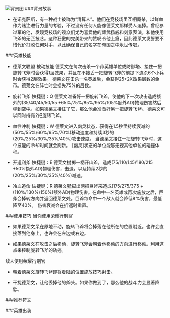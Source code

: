 ![背景图](/1)
###背景故事
- 在诺克萨斯，有一种战士被称为“清算人”。他们在竞技场里互相厮杀，以鲜血作为赌注进行力量的考验，不过没有任何人能像德莱文那样受人追捧。曾经参过军的他，发现竞技场的观众们尤为喜爱他的耀武扬威和刻意表演，和他使用飞斧的无匹技艺。这种狂傲的完美带来的赞叹令他上瘾，因此德莱文发誓要不惜代价打败任何对手，以此确保自己的名字在帝国之中永世传唱。


###英雄技能
- 德莱文联盟 被动技能
德莱文在每次击杀一个非英雄单位或防御塔、接住一把旋转飞斧时会获得1层效果，并且在不接丢一把旋转飞斧的前提下连杀6个小兵时会获得2层效果。 德莱文在击杀一名英雄后，会获得25+2X效果层数的金币。德莱文在阵亡时会损失75%的层数。

- 旋转飞斧 快捷键：Q
德莱文准备好一把旋转飞斧，使他的下一次攻击造成额外的(35/40/45/50/55 +65%/75%/85%/95%/105%额外AD)物理伤害然后弹到空中。如果德莱文接住了它，那么他会准备好另一把旋转飞斧。 德莱文可以同时持有2把旋转飞斧。

- 血性冲刺 快捷键：W
德莱文进入幽灵状态，获得在1.5秒里持续衰减的(50%/55%/60%/65%/70%)移动速度和持续3秒的(20%/25%/30%/35%/40%)攻击速度。 当德莱文接住一把旋转飞斧时，这个技能的冷却时间就会刷新。 [幽灵]状态的单位能够无视其他单位的碰撞体积。

- 开道利斧 快捷键：E
德莱文抛掷一柄开山斧，造成(75/110/145/180/215 +50%额外AD)物理伤害，击退，以及持续2秒的(20%/25%/30%/35%/40%)减速。

- 冷血追命 快捷键：R
德莱文猛掷出两把巨斧来造成(175/275/375 +(110%/130%/150%)额外AD)物理伤害。在命中一名英雄或再次施放之后，巨斧会掉转方向并返回德莱文处。巨斧每命中一个敌人就会降低8%伤害，最低降至40%。 伤害衰减会在折返时重置。


###使用技巧
当你使用荣耀行刑官
- 如果德莱文呆在原地不动，旋转飞斧将会掉落在他所在的位置附近。也许会直接落到他身上，也许会在左边或右边。

- 如果德莱文在攻击之后移动，旋转飞斧会朝着他移动的方向进行移动。利用这点来控制旋转飞斧的轨迹。

敌人使用荣耀行刑官
- 朝着德莱文旋转飞斧即将着陆的位置施放技巧射击。

- 干扰德莱文，让他丢掉他的斧头。如果你做到了，那么他的战斗力会显著降低。

###推荐符文


###英雄出装


